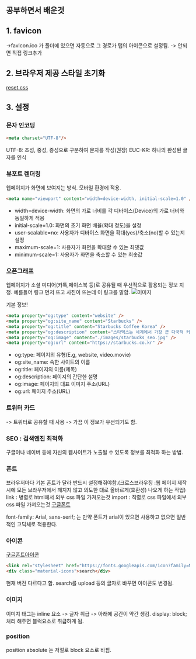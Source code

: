 ## 공부하면서 배운것

## 1. favicon
->favicon.ico 가 폴더에 있으면 자동으로 그 경로가 탭의 아이콘으로 설정됨.
-> 안되면 직접 링크추가
## 2. 브라우저 제공 스타일 초기화
[reset.css](https://www.jsdelivr.com/package/npm/reset-css)  

## 3. 설정
### 문자 인코딩 
```html
<meta charset="UTF-8"/>
```
UTF-8: 초성, 중성, 종성으로 구분하여 문자를 작성(권장)
EUC-KR: 하나의 완성된 글자를 인식

### 뷰포트 렌더링
웹페이지가 화면에 보여지는 방식.
모바일 환경에 적용.
```html
<meta name="viewport" content="width=device-width, initial-scale=1.0" />
```

* width=device-width: 화면의 가로 너비를 각 디바이스(Device)의 가로 너비와 동일하게 적용
* initial-scale=1.0: 화면의 초기 화면 배율(확대 정도)을 설정
* user-scalable=no: 사용자가 디바이스 화면을 확대(yes)/축소(no)할 수 있는지 설정
* maximum-scale=1: 사용자가 화면을 확대할 수 있는 최댓값
* minimum-scale=1: 사용자가 화면을 축소할 수 있는 최솟값

### 오픈그래프
웹페이지가 소셜 미디어(카톡,페이스북 등)로 공유될 때 우선적으로 활용되는 정보 지정. 예를들어 링크 먼저 뜨고 사진이 뜨는데 이 링크를 말함.
![이미지](https://velog.velcdn.com/images/sunn3842/post/509ea42a-e2b3-4d57-8db0-74dd3adf91e4/image.jpeg)

기본 정보!
```html
<meta property="og:type" content="website" />
<meta property="og:site_name" content="Starbucks" />
<meta property="og:title" content="Starbucks Coffee Korea" />
<meta property="og:description" content="스타벅스는 세계에서 가장 큰 다국적 커피 전문점으로, 64개국에서 총 23,187개의 매점을 운영하고 있습니다." />
<meta property="og:image" content="./images/starbucks_seo.jpg" />
<meta property="og:url" content="https://starbucks.co.kr" />
```
* og:type: 페이지의 유형(E.g, website, video.movie)
* og:site_name: 속한 사이트의 이름
* og:title: 페이지의 이름(제목)
* og:description: 페이지의 간단한 설명
* og:image: 페이지의 대표 이미지 주소(URL)
* og:url: 페이지 주소(URL)

### 트위터 카드
-> 트위터로 공유할 때 사용
-> 가끔 이 정보가 우선되기도 함.

###  SEO : 검색엔진 최적화
구글이나 네이버 등에 자신의 웹사이트가 노출될 수 있도록 정보를 최적화 하는 방법.

### 폰트
브라우저마다 기본 폰트가 달라 반드시 설정해줘야함.(크로스브라우징 :웹 페이지 제작 시에 모든 브라우저에서 깨지지 않고 의도한 대로 올바르게(호환성) 나오게 하는 작업)
link : 병렬로 html에서 외부 css 파일 가져오는것
import : 직렬로 css 파일에서 외부 css 파일 가져오는것
[구글폰트](https://fonts.google.com/?query=nanum)

font-family: Arial, sans-serif; 
는 만약 폰트가 arial이 있으면 사용하고 없으면 일반적인 고딕체로 적용한다.

### 아이콘
[구글폰트아이콘](https://fonts.google.com/icons)
```html
<link rel="stylesheet" href="https://fonts.googleapis.com/icon?family=Material+Icons" />
<div class="material-icons">search</div>
```
현재 버전 다르다고 함.
search를 upload 등의 글자로 바꾸면 아이콘도 변경됨.

### 이미지
이미지 태그는 inline 요소 -> 글자 취급 -> 아래에 공간이 약간 생김.
display: block; 처리 해주면 블럭요소로 취급하게 됨.

### position
position absolute 는 저절로 block 요소로 바뀜.
